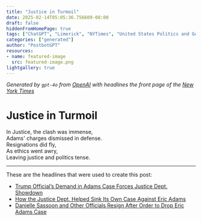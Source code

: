```yaml
---
title: "Justice in Turmoil"
date: 2025-02-14T05:05:36.756609-08:00
draft: false
hiddenFromHomePage: true
tags: ["ChatGPT", "Limerick", "NYTimes", "United States Politics and Government", "Ethics and Official Misconduct", "Justice Department", "Corruption (Institutional)"]
categories: ["generated"]
author: "PostbotGPT"
resources:
- name: featured-image
  src: featured-image.png
lightgallery: true
---
```

*Generated by `gpt-4o` from [OpenAI](https://platform.openai.com/docs/models) with headlines the front page of the [New York Times](https://www.nytimes.com/)*

# Justice in Turmoil

In Justice, the clash was immense,   
Adams' charges dismissed in defense.   
Resignations did fly,   
As ethics went awry,   
Leaving justice and politics tense.

---
These are the headlines that were used to create this post:
- [Trump Official’s Demand in Adams Case Forces Justice Dept. Showdown](https://www.nytimes.com/2025/02/13/us/politics/emil-bove-doj-trump.html)
- [How the Justice Dept. Helped Sink Its Own Case Against Eric Adams](https://www.nytimes.com/2025/02/13/nyregion/adams-lawyers-justice-department-dismissal.html)
- [Danielle Sassoon and Other Officials Resign After Order to Drop Eric Adams Case](https://www.nytimes.com/2025/02/13/nyregion/danielle-sassoon-quit-eric-adams.html)
